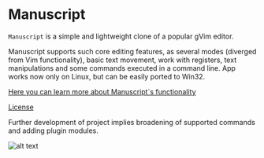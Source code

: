 # Manuscript


`Manuscript` is a simple and lightweight clone of a popular gVim editor.

Manuscript supports such core editing features, as several modes (diverged from Vim functionality), 
basic text movement, work with registers, text manipulations and some commands executed in a command line. 
App works now only on Linux, but can be easily ported to Win32. 

[Here you can learn more about Manuscript`s functionality](../blob/master/help.pdf)

[License](../blob/master/LICENSE)

Further development of project implies broadening of supported commands and adding plugin modules.

![alt text](https://github.com/AlexNazarov88/manuscript/tree/fakevim/icons/scroll-2.png "Manuscript logo")